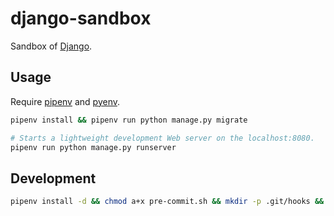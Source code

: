 # django-sandbox

Sandbox of [Django](https://www.djangoproject.com).

## Usage

Require [pipenv](https://github.com/pypa/pipenv) and [pyenv](https://github.com/pyenv/pyenv).

```sh
pipenv install && pipenv run python manage.py migrate

# Starts a lightweight development Web server on the localhost:8080.
pipenv run python manage.py runserver
```

## Development

```sh
pipenv install -d && chmod a+x pre-commit.sh && mkdir -p .git/hooks && cp pre-commit.sh .git/hooks/pre-commit
```
